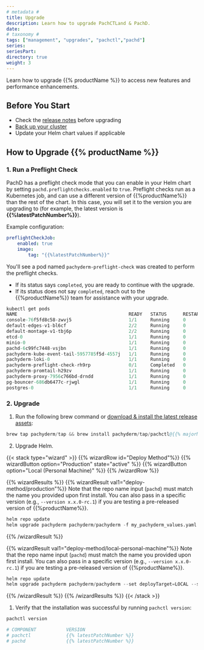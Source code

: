 ```yaml
---
# metadata # 
title: Upgrade
description: Learn how to upgrade PachCTLand & PachD. 
date: 
# taxonomy #
tags: ["management", "upgrades", "pachctl","pachd"]
series:
seriesPart:
directory: true
weight: 3
---
```


Learn how to upgrade {{% productName %}} to access new features and performance enhancements.

## Before You Start 

- Check the [release notes](/changelog) before upgrading
- [Back up your cluster](/{{%release%}}/manage/backup-restore/) 
- Update your Helm chart values if applicable

## How to Upgrade {{% productName %}} 

### 1. Run a Preflight Check

PachD has a preflight check mode that you can enable in your Helm chart by setting `pachd.preflightchecks.enabled` to `true`. Preflight checks run as a Kubernetes job, and can use a different version of {{%productName%}} than the rest of the chart. In this case, you will set it to the version you are upgrading to (for example, the latest version is **{{%latestPatchNumber%}}**).

Example configuration:

```yaml
preflightCheckJob:
    enabled: true
    image:
        tag: "{{%latestPatchNumber%}}"
```

You'll see a pod named `pachyderm-preflight-check` was created to perform the preflight checks. 

- If its status says `completed`, you are ready to continue with the upgrade.
- If its status does not say `completed`, reach out to the {{%productName%}} team for assistance with your upgrade.

```s
kubectl get pods
NAME                                         READY   STATUS      RESTARTS   AGE
console-76f5fd8c58-zwvj5                     1/1     Running     0          13m
default-edges-v1-bl6cf                       2/2     Running     0          12m
default-montage-v1-tbj6p                     2/2     Running     0          12m
etcd-0                                       1/1     Running     0          13m
minio-0                                      1/1     Running     0          14m
pachd-6c99fc7448-vsjbn                       1/1     Running     0          13m
pachyderm-kube-event-tail-5957785f5d-4557j   1/1     Running     0          13m
pachyderm-loki-0                             1/1     Running     0          13m
pachyderm-preflight-check-rh9rp              0/1     Completed   0          13m
pachyderm-promtail-h29zv                     1/1     Running     0          13m
pachyderm-proxy-7956c766bd-drndd             1/1     Running     0          13m
pg-bouncer-686db6477c-rjwgl                  1/1     Running     0          13m
postgres-0                                   1/1     Running     0          13m
```

### 2. Upgrade

1. Run the following brew command or [download & install the latest release assets](https://github.com/pachyderm/pachyderm/releases/latest):
```s  
brew tap pachyderm/tap && brew install pachyderm/tap/pachctl@{{% majorMinorNumber %}}  
```  
2. Upgrade Helm.

{{< stack type="wizard" >}}
{{% wizardRow id="Deploy Method"%}}
{{% wizardButton option="Production" state="active" %}}
{{% wizardButton option="Local (Personal Machine)" %}} 
{{% /wizardRow %}}

{{% wizardResults %}} 
{{% wizardResult val1="deploy-method/production"%}}
Note that the repo name input (`pachd`) must match the name you provided upon first install.
You can also pass in a specific version (e.g., `--version x.x.0-rc.1`) if you are testing a pre-released version of {{%productName%}}.

```s
helm repo update
helm upgrade pachyderm pachyderm/pachyderm -f my_pachyderm_values.yaml  --set proxy.enabled=true --set proxy.service.type=LoadBalancer 
```
{{% /wizardResult %}}

{{% wizardResult val1="deploy-method/local-personal-machine"%}}
Note that the repo name input (`pachd`) must match the name you provided upon first install. You can also pass in a specific version (e.g., `--version x.x.0-rc.1`) if you are testing a pre-released version of {{%productName%}}.

```s
helm repo update
helm upgrade pachyderm pachyderm/pachyderm --set deployTarget=LOCAL --set proxy.enabled=true --set proxy.service.type=LoadBalancer 
```
{{% /wizardResult %}} 
{{% /wizardResults %}} 
{{< /stack >}}

1. Verify that the installation was successful by running `pachctl version`:  
  
```s  
pachctl version 

# COMPONENT           VERSION  
# pachctl             {{% latestPatchNumber %}} 
# pachd               {{% latestPatchNumber %}} 
```  